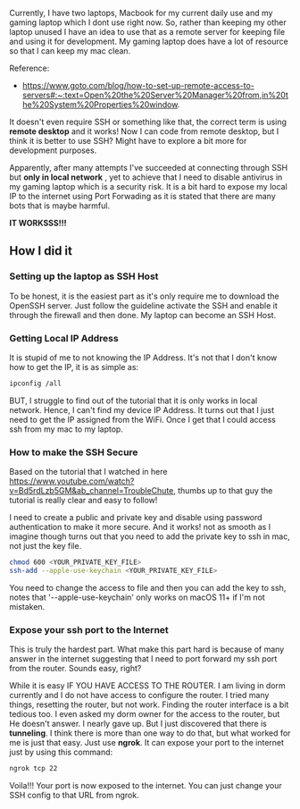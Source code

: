 Currently, I have two laptops, Macbook for my current daily use and my gaming laptop which I dont use right now. So, rather than keeping my other laptop unused I have an idea to use that as a remote server for keeping file and using it for development. My gaming laptop does have a lot of resource so that I can keep my mac clean.

Reference:
- https://www.goto.com/blog/how-to-set-up-remote-access-to-servers#:~:text=Open%20the%20Server%20Manager%20from,in%20the%20System%20Properties%20window.

It doesn't even require SSH or something like that, the correct term is using **remote desktop** and it works! Now I can code from remote desktop, but I think it is better to use SSH? Might have to explore a bit more for development purposes.

Apparently, after many attempts I've succeeded at connecting through SSH but **only in local network** , yet to achieve that I need to disable antivirus in my gaming laptop which is a security risk. It is a bit hard to expose my local IP to the internet using Port Forwading as it is stated that there are many bots that is maybe harmful.

**IT WORKSSS!!!**
## How I did it
### Setting up the laptop as SSH Host
To be honest, it is the easiest part as it's only require me to download the OpenSSH server. Just follow the guideline activate the SSH and enable it through the firewall and then done. My laptop can become an SSH Host.
### Getting Local IP Address
It is stupid of me to not knowing the IP Address. It's not that I don't know how to get the IP, it is as simple as: 
```zsh
ipconfig /all
```
BUT, I struggle to find out of the tutorial that it is only works in local network. Hence, I can't find my device IP Address. It turns out that I just need to get the IP assigned from the WiFi. Once I get that I could access ssh from my mac to my laptop.
### How to make the SSH Secure
Based on the tutorial that I watched in here https://www.youtube.com/watch?v=Bd5rdLzb5GM&ab_channel=TroubleChute, thumbs up to that guy the tutorial is really clear and easy to follow!

I need to create a public and private key and disable using password authentication to make it more secure. And it works! not as smooth as I imagine though turns out that you need to add the private key to ssh in mac, not just the key file.
```zsh
chmod 600 <YOUR_PRIVATE_KEY_FILE>
ssh-add --apple-use-keychain <YOUR_PRIVATE_KEY_FILE>
```
You need to change the access to file and then you can add the key to ssh, notes that '--apple-use-keychain' only works on macOS 11+ if I'm not mistaken.
### Expose your ssh port to the Internet
This is truly the hardest part. What make this part hard is because of many answer in the internet suggesting that I need to port forward my ssh port from the router. Sounds easy, right?

While it is easy IF YOU HAVE ACCESS TO THE ROUTER. I am living in dorm currently and I do not have access to configure the router. I tried many things, resetting the router, but not work. Finding the router interface is a bit tedious too. I even asked my dorm owner for the access to the router, but He doesn't answer. I nearly gave up. But I just discovered that there is **tunneling**. I think there is more than one way to do that, but what worked for me is just that easy. Just use **ngrok**. It can expose your port to the internet just by using this command:
```zsh
ngrok tcp 22
```
Voila!!! Your port is now exposed to the internet. You can just change your SSH config to that URL from ngrok.
